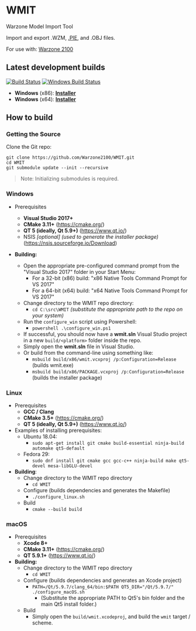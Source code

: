 # WMIT
Warzone Model Import Tool

Import and export .WZM, [.PIE](https://github.com/Warzone2100/warzone2100/blob/master/doc/PIE.md), and .OBJ files.

For use with: [Warzone 2100](https://github.com/Warzone2100/warzone2100)


## Latest development builds

[![Build Status](https://travis-ci.com/Warzone2100/WMIT.svg?branch=master)](https://travis-ci.com/Warzone2100/WMIT)
[![Windows Build Status](https://ci.appveyor.com/api/projects/status/1efyn5i3qxuw6ppb/branch/master?svg=true)](https://ci.appveyor.com/project/Warzone2100/wmit/branch/master)

- **Windows** (x86): [**Installer**](https://ci.appveyor.com/api/projects/Warzone2100/WMIT/artifacts/wmit-master_x86_installer.zip?branch=master&pr=false&job=Environment%3A%20APPVEYOR_BUILD_WORKER_IMAGE%3DVisual%20Studio%202017%2C%20WZ_JOB_ID%3Drelease_x86)
- **Windows** (x64): [**Installer**](https://ci.appveyor.com/api/projects/Warzone2100/WMIT/artifacts/wmit-master_x64_installer.zip?branch=master&pr=false&job=Environment%3A%20APPVEYOR_BUILD_WORKER_IMAGE%3DVisual%20Studio%202017%2C%20WZ_JOB_ID%3Drelease_x64)


## How to build

### Getting the Source

Clone the Git repo:
  ```
  git clone https://github.com/Warzone2100/WMIT.git
  cd WMIT
  git submodule update --init --recursive
  ```
  > Note: Initializing submodules is required.

### Windows

* Prerequisites
   * **Visual Studio 2017+**
   * **CMake 3.11+** (https://cmake.org/)
   * **QT 5 (ideally, Qt 5.9+)** (https://www.qt.io/)
   * NSIS _[optional] (used to generate the installer package)_ (https://nsis.sourceforge.io/Download)

* **Building:**
   * Open the appropriate pre-configured command prompt from the "Visual Studio 2017" folder in your Start Menu:
      * For a 32-bit (x86) build: "x86 Native Tools Command Prompt for VS 2017"
      * For a 64-bit (x64) build: "x64 Native Tools Command Prompt for VS 2017"
   * Change directory to the WMIT repo directory:
      * `cd C:\src\WMIT` _(substitute the appropriate path to the repo on your system)_
   * Run the `configure_win` script using Powershell:
      * `powershell .\configure_win.ps1`
   * If successful, you should now have a **wmit.sln** Visual Studio project in a new `build/<platform>` folder inside the repo.
   * Simply open the **wmit.sln** file in Visual Studio.
   * Or build from the command-line using something like:
      * `msbuild build/x86/wmit.vcxproj /p:Configuration=Release` (builds wmit.exe)
      * `msbuild build/x86/PACKAGE.vcxproj /p:Configuration=Release` (builds the installer package)

### Linux

* Prerequisites
   * **GCC / Clang**
   * **CMake 3.5+** (https://cmake.org/)
   * **QT 5 (ideally, Qt 5.9+)** (https://www.qt.io/)
* Examples of installing prerequisites:
   * Ubuntu 18.04:
      * `sudo apt-get install git cmake build-essential ninja-build automake qt5-default`
   * Fedora 29:
      * `sudo dnf install git cmake gcc gcc-c++ ninja-build make qt5-devel mesa-libGLU-devel`
* **Building**:
   * Change directory to the WMIT repo directory
      * `cd WMIT`
   * Configure (builds dependencies and generates the Makefile)
      * `./configure_linux.sh`
   * Build
      * `cmake --build build`

### macOS

* Prerequisites
   * **Xcode 8+**
   * **CMake 3.11+** (https://cmake.org/)
   * **QT 5.9.1+** (https://www.qt.io/)
* **Building:**
   * Change directory to the WMIT repo directory
      * `cd WMIT`
   * Configure (builds dependencies and generates an Xcode project)
      * `PATH=/Qt/5.9.7/clang_64/bin:$PATH QT5_DIR="/Qt/5.9.7/" ./configure_macOS.sh`
        * (Substitute the appropriate PATH to Qt5's bin folder and the main Qt5 install folder.)
   * Build
      * Simply open the `build/wmit.xcodeproj`, and build the `wmit` target / scheme.

